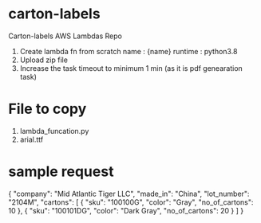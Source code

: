 # carton-labels
Carton-labels AWS Lambdas Repo

1. Create lambda fn from scratch
    name : {name}
    runtime : python3.8
2. Upload zip file
3. Increase the task timeout to minimum 1 min (as it is pdf genearation task)

# File to copy
1. lambda_funcation.py
2. arial.ttf

# sample request
{
  "company": "Mid Atlantic Tiger LLC",
  "made_in": "China",
  "lot_number": "2104M",
  "cartons": [
    {
      "sku": "100100G",
      "color": "Gray",
      "no_of_cartons": 10
    },
    {
      "sku": "100101DG",
      "color": "Dark Gray",
      "no_of_cartons": 20
    }
  ]
}
